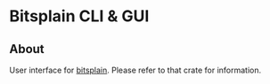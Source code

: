 # Bitsplain CLI & GUI

## About

User interface for [bitsplain](https://crates.io/crates/bitsplain). Please refer to that crate for information.
